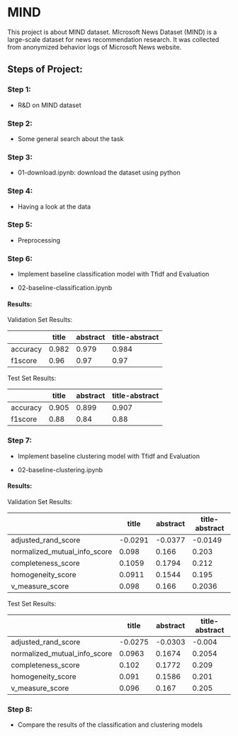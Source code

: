 # MIND

This project is about MIND dataset. MIcrosoft News Dataset (MIND) is a large-scale dataset for news recommendation research. It was collected from anonymized behavior logs of Microsoft News website. 

## Steps of Project:

### Step 1: 

* R&D on MIND dataset


### Step 2:

* Some general search about the task


### Step 3: 

* 01-download.ipynb: download the dataset using python


### Step 4: 

* Having a look at the data


### Step 5: 

* Preprocessing


### Step 6:
 
* Implement baseline classification model with Tfidf and Evaluation 

* 02-baseline-classification.ipynb

#### Results:
  
 Validation Set Results:
             
|             |   title     |  abstract  | title-abstract |
| ----------- | ----------- | ---------- | -------------- |
| accuracy    |    0.982    |   0.979    |       0.984    |
| f1score     |    0.96     |   0.97     |       0.97     |

 Test Set Results:
             
|             |   title     |  abstract  | title-abstract |
| ----------- | ----------- | ---------- | -------------- |
| accuracy    |    0.905    |   0.899    |       0.907    |
| f1score     |    0.88     |   0.84     |       0.88     |



### Step 7:
 
* Implement baseline clustering model with Tfidf and Evaluation 

* 02-baseline-clustering.ipynb
 
 #### Results:
  
  Validation Set Results:
             
|                              |   title     |  abstract  | title-abstract |
| ---------------------------- | ----------- | ---------- | -------------- |
| adjusted_rand_score          | -0.0291     | -0.0377    |   -0.0149      |
| normalized_mutual_info_score |  0.098      |  0.166     |    0.203       |
| completeness_score           |  0.1059     |  0.1794    |    0.212       |
| homogeneity_score            |  0.0911     |  0.1544    |    0.195       |
| v_measure_score              |  0.098      |  0.166     |    0.2036      |

 Test Set Results:
             
|                              |   title     |  abstract  | title-abstract |
| ---------------------------- | ----------- | ---------- | -------------- |
| adjusted_rand_score          | -0.0275     | -0.0303    |   -0.004       |
| normalized_mutual_info_score |  0.0963     |  0.1674    |    0.2054      |
| completeness_score           |  0.102      |  0.1772    |    0.209       |
| homogeneity_score            |  0.091      |  0.1586    |    0.201       |
| v_measure_score              |  0.096      |  0.167     |    0.205       |


### Step 8: 

* Compare the results of the classification and clustering models

